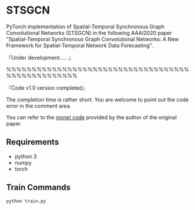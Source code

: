 # STSGCN

PyTorch implementation of Spatial-Temporal Synchronous Graph Convolutional Networks (STSGCN) in the following AAAI2020 paper "Spatial-Temporal Synchronous Graph Convolutional Networks: A New Framework for Spatial-Temporal Network Data Forecasting".

『Under development..... 』

%%%%%%%%%%%%%%%%%%%%%%%%%%%%%%%%%%%%%%%%%%%%%%%%%%

『Code v1.0 version completed』

The completion time is rather short. You are welcome to point out the code error in the comment area.

You can refer to the [mxnet code](https://github.com/Davidham3/STSGCN) provided by the author of the original paper.

## Requirements

- python 3
- numpy
- torch

## Train Commands

```
python train.py
```
